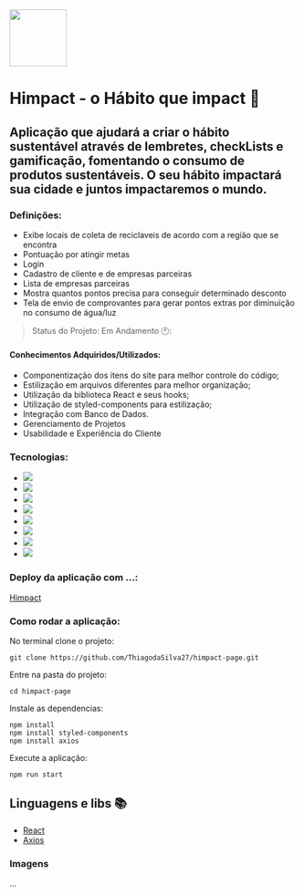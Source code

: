 <div>
  <img src="https://user-images.githubusercontent.com/58118544/165344721-3108826b-23a0-4f9f-b93f-50cd6a039900.png" style="width: 100px"/>
</div>

# Himpact - o Hábito que impact :green_heart:
## Aplicação que ajudará a criar o hábito sustentável através de lembretes, checkLists e gamificação, fomentando o consumo de produtos sustentáveis. O seu hábito impactará sua cidade e juntos impactaremos o mundo.

### Definições:
- Exibe locais de coleta de reciclaveis de acordo com a região que se encontra
- Pontuação por atingir metas
- Login
- Cadastro de cliente e de empresas parceiras
- Lista de empresas parceiras
- Mostra quantos pontos precisa para conseguir determinado desconto
- Tela de envio de comprovantes para gerar pontos extras por diminuição no consumo de água/luz

> Status do Projeto: Em Andamento 🕐:
#### Conhecimentos Adquiridos/Utilizados:
- Componentização dos itens do site para melhor controle do código;
- Estilização em arquivos diferentes para melhor organização;
- Utilização da biblioteca React e seus hooks;
- Utilização de styled-components para estilização;
- Integração com Banco de Dados.
- Gerenciamento de Projetos
- Usabilidade e Experiência do Cliente

### Tecnologias:
- <img src="https://img.shields.io/static/v1?label=react&message=framework&color=blue&style=for-the-badge&logo=REACT"/>
- <img src="https://img.shields.io/static/v1?label=Hooks&message=react&color=blue&style=for-the-badge&logo=REACT"/>
- <img src="https://img.shields.io/static/v1?label=axios&message=Request&color=blueviolet&style=for-the-badge&logo=AXIOS"/>
- <img src="https://img.shields.io/static/v1?label=javascript&message=Programming%20language&color=yellow&style=for-the-badge&logo=JAVASCRIPT"/>
- <img src="https://img.shields.io/static/v1?label=styled-components&message=LIB&color=red&style=for-the-badge&logo=styled-components"/>
- <img src="https://img.shields.io/static/v1?label=jsx&message=Markup&language&color=orange&style=for-the-badge&logo=JSX"/>
- <img src="https://img.shields.io/static/v1?label=miro&message=UX/UI&language&color=yellow&style=for-the-badge&logo=MIRO"/>
- <img src="https://img.shields.io/static/v1?label=notion&message=Gerenciamento&language&color=black&style=for-the-badge&logo=NOTION"/>

### Deploy da aplicação com ...: 
[Himpact]()

### Como rodar a aplicação:
No terminal clone o projeto:
```
git clone https://github.com/ThiagodaSilva27/himpact-page.git
```
Entre na pasta do projeto:
```
cd himpact-page
```
Instale as dependencias:
```
npm install
npm install styled-components
npm install axios
```
Execute a aplicação:
```
npm run start
```

## Linguagens e libs :books:

- [React](https://pt-br.reactjs.org/)
- [Axios](https://www.npmjs.com/package/axios)

### Imagens
...
